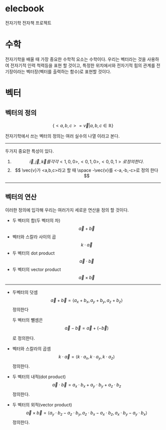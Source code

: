 # elecbook

전자기학 전자책 프로젝트

# 수학

전자기학을 배울 때 가장 중요한 수학적 요소는
수학이다. 우리는 벡터라는 것을 사용하여 전자기적 인력 척력등을 표현 할 것이고, 특정한 위치에서와 전자기적 힘의 관계를 전기장이라는 벡터장(벡터를 출력하는 함수)로 표현할 것이다.

# 벡터
## 벡터의 정의

$$ \{ {<a,b,c> = \vec{v} | a,b,c \in \mathbb{R}} \} $$

전자기학에서 쓰는 벡터의 정의는 여러 실수의 나열 이라고 본다.

---

두가지 중요한 특성이 있다.

1. $$ \vec{i}, \vec{j}, \vec{k} 를 각각 <1,0,0>, <0,1,0>, <0,0,1> 로 정의한다.$$
2. $$ \vec{v}가 <a,b,c>라고 할 때 \space -\vec{v}를 <-a,-b,-c>로 정의 한다$$

---
## 벡터의 연산 
이러한 정의에 입각해 우리는 여러가지 세로운 연산을 정의 할 것이다.

- 두 벡터의 합(두 벡터의 차)
  $$ \vec{a} + \vec{b} $$
- 벡터와 스칼라 사이의 곱
  $$ k \cdot \vec{a} $$
- 두 벡터의 dot product
  $$ \vec{a} \cdot \vec{b} $$
- 두 벡터의 vector product
  $$ \vec{a} \times \vec{b} $$
***
* 두벡터의 덧셈
    $$ \vec{a} + \vec{b} = \langle a_x + b_x, a_y + b_y, a_z + b_z \rangle $$
    정의한다

    두 벡터의 뺄셈은 
    $$ \vec{a} - \vec{b} = \vec{a} + (-\vec{b}) $$

    로 정의한다.

* 벡터와 스칼라의 곱셈
    $$ k \cdot \vec{a} = \langle k \cdot a_x, k \cdot a_y, k \cdot a_z \rangle $$
    정의한다.

* 두 벡터의 내적(dot product)
    $$ \vec{a} \cdot \vec{b} = a_x \cdot b_x + a_y \cdot b_y + a_z \cdot b_z $$
    정의한다.

* 두 벡터의 외적(vector product)
    $$ \vec{a} \times \vec{b} = \langle a_y \cdot b_z - a_z \cdot b_y, a_z \cdot b_x - a_x \cdot b_z, a_x \cdot b_y - a_y \cdot b_x \rangle $$
    정의한다.